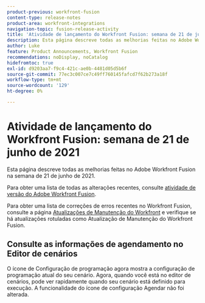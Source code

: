```yaml
---
product-previous: workfront-fusion
content-type: release-notes
product-area: workfront-integrations
navigation-topic: fusion-release-activity
title: 'Atividade de lançamento do Workfront Fusion: semana de 21 de junho de 2021'
description: Esta página descreve todas as melhorias feitas no Adobe Workfront Fusion na semana de 21 de junho de 2021.
author: Luke
feature: Product Announcements, Workfront Fusion
recommendations: noDisplay, noCatalog
hidefromtoc: true
exl-id: d9203aa7-f9c4-421c-ae0b-4481d05d5b6f
source-git-commit: 77ec3c007ce7c49ff760145fafcd7f62b273a18f
workflow-type: tm+mt
source-wordcount: '129'
ht-degree: 0%

---
```


# Atividade de lançamento do Workfront Fusion: semana de 21 de junho de 2021

Esta página descreve todas as melhorias feitas no Adobe Workfront Fusion na semana de 21 de junho de 2021.

Para obter uma lista de todas as alterações recentes, consulte [atividade de versão do Adobe Workfront Fusion](/help/workfront-fusion/fusion-product-releases/fusion-release-activity.md).

Para obter uma lista de correções de erros recentes no Workfront Fusion, consulte a página [Atualizações de Manutenção do Workfront](https://experienceleague.adobe.com/docs/workfront-known-issues/releases/current-updates.html?lang=pt-BR) e verifique se há atualizações rotuladas como Atualização de Manutenção do Workfront Fusion.

## Consulte as informações de agendamento no Editor de cenários

O ícone de Configuração de programação agora mostra a configuração de programação atual do seu cenário. Agora, quando você está no editor de cenários, pode ver rapidamente quando seu cenário está definido para execução. A funcionalidade do ícone de configuração Agendar não foi alterada.
